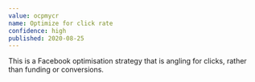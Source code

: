 ```yaml
---
value: ocpmycr
name: Optimize for click rate
confidence: high
published: 2020-08-25
---
```


This is a Facebook optimisation strategy that is angling for clicks, rather than
funding or conversions.
